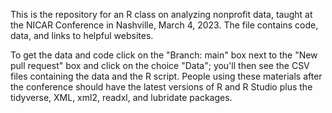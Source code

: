 This is the repository for an R class on analyzing nonprofit data, taught at the NICAR Conference in Nashville, March 4, 2023. The file contains code, data, and links to helpful websites.

To get the data and code click on the "Branch: main" box next to the "New pull request" box and click on the choice "Data"; you'll then see the CSV files containing the data and the R script. People using these materials after the conference should have the latest versions of R and R Studio plus the tidyverse, XML, xml2, readxl, and lubridate packages.
